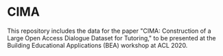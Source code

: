# CIMA

This repository includes the data for the paper "CIMA: Construction of a Large Open Access Dialogue Dataset for Tutoring," to be presented at the Building Educational Applications (BEA) workshop at ACL 2020.
